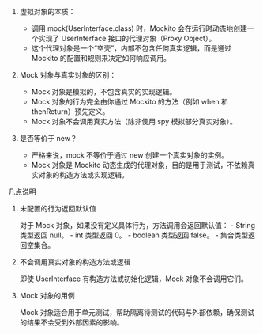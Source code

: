 1. 虚拟对象的本质：

   - 调用 mock(UserInterface.class) 时，Mockito 会在运行时动态地创建一个实现了 UserInterface 接口的代理对象（Proxy Object）。
   - 这个代理对象是一个“空壳”，内部不包含任何真实逻辑，而是通过 Mockito 的配置和规则来决定如何响应调用。
2. Mock 对象与真实对象的区别：

   - Mock 对象是模拟的，不包含真实的实现逻辑。
   - Mock 对象的行为完全由你通过 Mockito 的方法（例如 when 和 thenReturn）预先定义。
   - Mock 对象不会调用真实方法（除非使用 spy 模拟部分真实对象）。
3. 是否等价于 new？

    - 严格来说，mock 不等价于通过 new 创建一个真实对象的实例。
    - Mock 对象是 Mockito 动态生成的代理对象，目的是用于测试，不依赖真实对象的构造方法或实现逻辑。

几点说明 
1. 未配置的行为返回默认值

   对于 Mock 对象，如果没有定义具体行为，方法调用会返回默认值：
          - String 类型返回 null。
          - int 类型返回 0。
          - boolean 类型返回 false。
          - 集合类型返回空集合。
2. 不会调用真实对象的构造方法或逻辑

   即使 UserInterface 有构造方法或初始化逻辑，Mock 对象不会调用它们。
3. Mock 对象的用例

    Mock 对象适合用于单元测试，帮助隔离待测试的代码与外部依赖，确保测试的结果不会受到外部因素的影响。